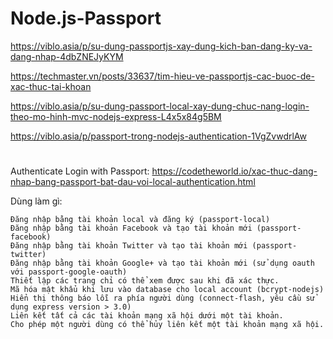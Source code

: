 # Node.js-Passport

https://viblo.asia/p/su-dung-passportjs-xay-dung-kich-ban-dang-ky-va-dang-nhap-4dbZNEJyKYM

https://techmaster.vn/posts/33637/tim-hieu-ve-passportjs-cac-buoc-de-xac-thuc-tai-khoan

https://viblo.asia/p/su-dung-passport-local-xay-dung-chuc-nang-login-theo-mo-hinh-mvc-nodejs-express-L4x5x84g5BM

https://viblo.asia/p/passport-trong-nodejs-authentication-1VgZvwdrlAw

#

Authenticate Login with Passport: https://codetheworld.io/xac-thuc-dang-nhap-bang-passport-bat-dau-voi-local-authentication.html

Dùng làm gì:

    Đăng nhập bằng tài khoản local và đăng ký (passport-local)
    Đăng nhập bằng tài khoản Facebook và tạo tài khoản mới (passport-facebook) 
    Đăng nhập bằng tài khoản Twitter và tạo tài khoản mới (passport-twitter)
    Đăng nhập bằng tài khoản Google+ và tạo tài khoản mới (sử dụng oauth với passport-google-oauth)
    Thiết lập các trang chỉ có thể xem được sau khi đã xác thực.
    Mã hóa mật khẩu khi lưu vào database cho local account (bcrypt-nodejs)
    Hiển thị thông báo lỗi ra phía người dùng (connect-flash, yêu cầu sử dụng express version > 3.0)
    Liên kết tất cả các tài khoản mạng xã hội dưới một tài khoản.
    Cho phép một người dùng có thể hủy liên kết một tài khoản mạng xã hội.

